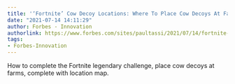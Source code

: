 ```yaml
---
title: '‘Fortnite’ Cow Decoy Locations: Where To Place Cow Decoys At Farms'
date: "2021-07-14 14:11:29"
author: Forbes - Innovation
authorlink: https://www.forbes.com/sites/paultassi/2021/07/14/fortnite-cow-decoy-locations-where-to-place-cow-decoys-at-farms/
tags:
- Forbes-Innovation
---
```

How to complete the Fortnite legendary challenge, place cow decoys at farms, complete with location map.